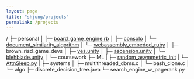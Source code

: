 ```yaml
---
layout: page
title: "shjung/projects"
permalink: /projects
---
```

/
├─ personal
│  ├─ [board_game_engine.rb](https://rubygems.org/gems/boardgame_engine)
│  ├─ [consolo](https://github.com/Forthoney/consolo)
│  └─ [document_similarity_algorithm](https://rubygems.org/gems/doc_sim)
│  └─ [webassembly_embeded_ruby](https://github.com/forthoney/werb)
│
├─ brown_risd_game_devs
│  ├─ [yes.unity](https://brownrisdgames.itch.io/yes)
│  ├─ [ascension.unity](https://brownrisdgames.itch.io/ascension)
│  └─ [blehblade.unity](https://brownrisdgames.itch.io/blehblade)
│
└─ coursework
    ├─ ML
    |  ├─ [random_asymmetric_init](https://github.com/Forthoney/random-asymmetric-init)
    |  └─ [AttnSleep.py](https://github.com/Forthoney/AttnSleep)
    |
    ├─ systems
    │  ├─ multithreaded_dbms.c
    │  └─ bash_clone.c
    │
    └─ algo
        ├─ discrete_decision_tree.java
        └─ search_engine_w_pagerank.py
